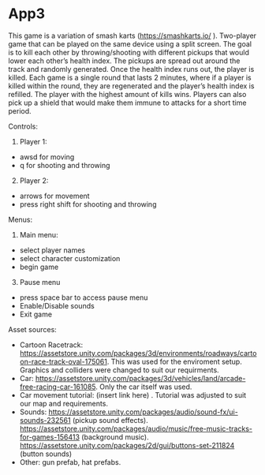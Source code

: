 # App3

This game is a variation of smash karts (https://smashkarts.io/ ). Two-player game that can be played on the same device using a split screen. The goal is to kill each other by throwing/shooting with different pickups that would lower each other’s health index. The pickups are spread out around the track and randomly generated. Once the health index runs out, the player is killed. Each game is a single round that lasts 2 minutes, where if a player is killed within the round, they are regenerated and the player’s health index is refilled. The player with the highest amount of kills wins. Players can also pick up a shield that would make them immune to attacks for a short time period. 

Controls:

1. Player 1: 
  -  awsd for moving
  -  q for shooting and throwing

2. Player 2:
  - arrows for movement
  - press right shift for shooting and throwing

Menus:

1. Main menu:
  - select player names
  - select character customization
  - begin game

3. Pause menu
  - press space bar to access pause menu
  - Enable/Disable sounds
  - Exit game

 Asset sources:
 - Cartoon Racetrack: https://assetstore.unity.com/packages/3d/environments/roadways/cartoon-race-track-oval-175061. This was used for the enviroment setup. Graphics and colliders were changed to suit our requirments.
 - Car: https://assetstore.unity.com/packages/3d/vehicles/land/arcade-free-racing-car-161085. Only the car itself was used.
 - Car movement tutorial: (insert link here) . Tutorial was adjusted to suit our map and requirements.
 - Sounds: https://assetstore.unity.com/packages/audio/sound-fx/ui-sounds-232561 (pickup sound effects). https://assetstore.unity.com/packages/audio/music/free-music-tracks-for-games-156413 (background music). https://assetstore.unity.com/packages/2d/gui/buttons-set-211824 (button sounds)
 - Other: gun prefab, hat prefabs.
